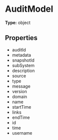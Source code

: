 # AuditModel


**Type:** object

## Properties
* auditId
* metadata
* snapshotId
* subSystem
* description
* source
* type
* message
* version
* domain
* name
* startTime
* links
* endTime
* id
* time
* username
